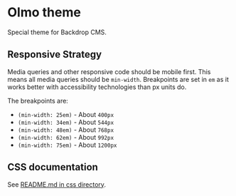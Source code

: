 # Olmo theme
Special theme for Backdrop CMS.

## Responsive Strategy
Media queries and other responsive code should be mobile first. This means all
media queries should be `min-width`. Breakpoints are set in `em` as it works
better with accessibility technologies than px units do.

The breakpoints are:
* `(min-width: 25em)` - About `400px`
* `(min-width: 34em)` - About `544px`
* `(min-width: 48em)` - About `768px`
* `(min-width: 62em)` - About `992px`
* `(min-width: 75em)` - About `1200px`

## CSS documentation
See [README.md in css directory](css/README.md).
